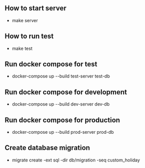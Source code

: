 ## How to start server

- make server

## How to run test

- make test

## Run docker compose for test

- docker-compose up --build test-server test-db

## Run docker compose for development

- docker-compose up --build dev-server dev-db

## Run docker compose for production

- docker-compose up --build prod-server prod-db

## Create database migration

- migrate create -ext sql -dir db/migration -seq custom_holiday
